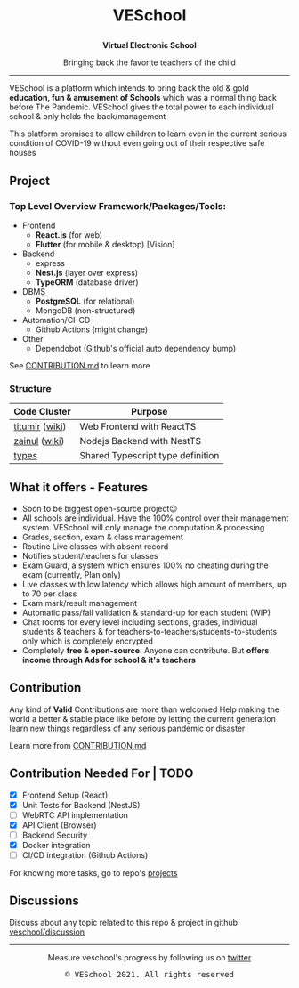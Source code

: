 <h1><p align="center">VESchool</p></h1>
<p align="center"><b>Virtual Electronic School</b></p>
<p align="center">Bringing back the favorite teachers of the child</p>

<hr>

VESchool is a platform which intends to bring back the old & gold **education, fun & amusement of Schools** which was a normal thing back before The Pandemic. VESchool gives the total power to each individual school & only holds the back/management

This platform promises to allow children to learn even in the current serious condition of COVID-19 without even going out of their respective safe houses

## Project

### Top Level Overview Framework/Packages/Tools:

-   Frontend
    -   **React.js** (for web)
    -   **Flutter** (for mobile & desktop) [Vision]
-   Backend
    -   express
    -   **Nest.js** (layer over express)
    -   **TypeORM** (database driver)
-   DBMS
    -   **PostgreSQL** (for relational)
    -   MongoDB (non-structured)
-   Automation/CI-CD
    -   Github Actions (might change)
-   Other
    -   Dependobot (Github's official auto dependency bump)

See [CONTRIBUTION.md](/CONTRIBUTION.md#what-should-i-know-before-i-get-started) to learn more

### Structure

| Code Cluster                                                                                                                     | Purpose                           |
| -------------------------------------------------------------------------------------------------------------------------------- | --------------------------------- |
| [titumir](https://github.com/KRTirtho/veschool/tree/master/packages/titumir) ([wiki](https://en.wikipedia.org/wiki/Titumir))     | Web Frontend with ReactTS         |
| [zainul](https://github.com/KRTirtho/veschool/tree/master/packages/zainul) ([wiki](https://en.wikipedia.org/wiki/Zainul_Abedin)) | Nodejs Backend with NestTS        |
| [types](https://github.com/KRTirtho/veschool/tree/master/packages/types)                                                         | Shared Typescript type definition |

## What it offers - Features

-   Soon to be biggest open-source project😉
-   All schools are individual. Have the 100% control over their management system. VESchool will only manage the computation & processing
-   Grades, section, exam & class management
-   Routine Live classes with absent record
-   Notifies student/teachers for classes
-   Exam Guard, a system which ensures 100% no cheating during the exam (currently, Plan only)
-   Live classes with low latency which allows high amount of members, up to 70 per class
-   Exam mark/result management
-   Automatic pass/fail validation & standard-up for each student (WIP)
-   Chat rooms for every level including sections, grades, individual students & teachers & for teachers-to-teachers/students-to-students only which is completely encrypted
-   Completely **free & open-source**. Anyone can contribute. But **offers income through Ads for school & it's teachers**

## Contribution

Any kind of **Valid** Contributions are more than welcomed
Help making the world a better & stable place like before by letting the current generation learn new things regardless of any serious pandemic or disaster

Learn more from [CONTRIBUTION.md](/CONTRIBUTION.md/)

## Contribution Needed For | TODO

-   [x] Frontend Setup (React)
-   [x] Unit Tests for Backend (NestJS)
-   [ ] WebRTC API implementation
-   [x] API Client (Browser)
-   [ ] Backend Security
-   [x] Docker integration
-   [ ] CI/CD integration (Github Actions)

For knowing more tasks, go to repo's [projects](https://github.com/KRTirtho/veschool/projects)

## Discussions

Discuss about any topic related to this repo & project in github [veschool/discussion](https://github.com/KRTirtho/veschool/discussions)

<hr>

<p align="center">Measure veschool's progress by following us on <a href='https://twitter.com/KrTirtho'>twitter</a></p>
<pre align="center">&copy VESchool 2021. All rights reserved</pre>
